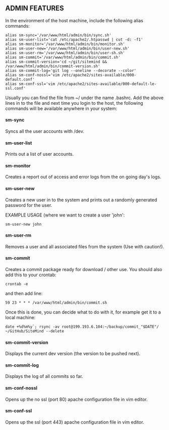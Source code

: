 ## ADMIN FEATURES 

In the environment of the host machine, include the following alias commands: 

	alias sm-sync='/var/www/html/admin/bin/sync.sh'
	alias sm-user-list='cat /etc/apache2/.htpasswd | cut -d: -f1'
	alias sm-monitor='/var/www/html/admin/bin/monitor.sh'
	alias sm-user-new='/var/www/html/admin/bin/user-new.sh'
	alias sm-user-rm='/var/www/html/admin/bin/user-sh.sh'
	alias sm-commit='/var/www/html/admin/bin/commit.sh'
	alias sm-commit-version='cd ~/git/sitemind && /var/www/html/admin/bin/commit-version.sh'
	alias sm-commit-log='git log --oneline --decorate --color'
	alias sm-conf-nossl='vim /etc/apache2/sites-available/000-default.conf'
	alias sm-conf-ssl='vim /etc/apache2/sites-available/000-default-le-ssl.conf'

Usually you can find the file from ~/ under the name .bashrc. Add the above lines in to the file and next time you login to the host, the following commands will be available anywhere in your system: 

#### sm-sync

Syncs all the user accounts with /dev.

#### sm-user-list

Prints out a list of user accounts. 

#### sm-monitor

Creates a report out of access and error logs from the on going day's logs. 

#### sm-user-new

Creates a new user in to the system and prints out a randomly generated password for the user. 

EXAMPLE USAGE (where we want to create a user 'john':

    sm-user-new john

#### sm-user-rm

Removes a user and all associated files from the system (Use with caution!).

#### sm-commit

Creates a commit package ready for download / other use. You should also add this to your crontab:

    crontab -e

and then add line: 

    59 23 * * * /var/www/html/admin/bin/commit.sh

Once this is done, you can decide what to do with it, for example get it to a local machine: 

    date +%d%m%y`; rsync -av root@199.193.6.104:~/backup/commit_"$DATE"/ ~/GitHub/SiteMind --delete

#### sm-commit-version 

Displays the current dev version (the version to be pushed next). 

#### sm-commit-log

Displays the log of all commits so far. 

#### sm-conf-nossl

Opens up the no ssl (port 80) apache configuration file in vim editor. 

#### sm-conf-ssl

Opens up the ssl (port 443) apache configuration file in vim editor. 
